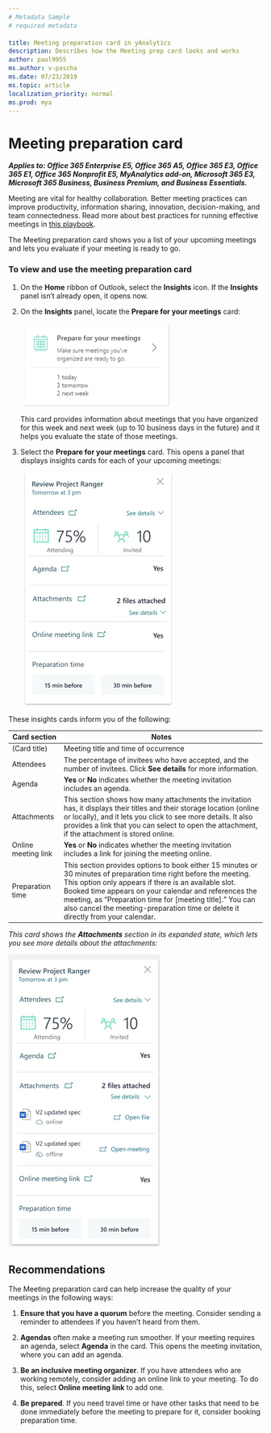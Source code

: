 ```yaml
---
# Metadata Sample
# required metadata

title: Meeting preparation card in yAnalytics
description: Describes how the Meeting prep card looks and works 
author: paul9955
ms.author: v-pascha
ms.date: 07/23/2019
ms.topic: article
localization_priority: normal 
ms.prod: mya
---
```


# Meeting preparation card

_**Applies to: Office 365 Enterprise E5, Office 365 A5, Office 365 E3, Office 365 E1, Office 365 Nonprofit E5, MyAnalytics add-on, Microsoft 365 E3, Microsoft 365 Business, Business Premium, and Business Essentials.**_

Meeting are vital for healthy collaboration. Better meeting practices can improve productivity, information sharing, innovation, decision-making, and team connectedness. Read more about best practices for running effective meetings in [this playbook](https://opdhsblobprod03.blob.core.windows.net/contents/c061aa4c5f284dcfb016c4d96b230182/95fb77fe28fe39b17203a7456d0dd375?sv=2015-04-05&sr=b&sig=o8cKngRwoHzQtgoIV%2Blbt6PfYaPkhxOrGNY3pj94AsI%3D&st=2019-07-22T16%3A46%3A11Z&se=2019-07-23T16%3A56%3A11Z&sp=r).

The Meeting preparation card shows you a list of your upcoming meetings and lets you evaluate if your meeting is ready to go. 

### To view and use the meeting preparation card

1.	On the **Home** ribbon of Outlook, select the **Insights** icon. If the **Insights** panel isn’t already open, it opens now. 

2.	On the **Insights** panel, locate the **Prepare for your meetings** card: 
 
    ![Meeting preparation card](../../Images/mya/use/meeting-prep-card.png)

    This card provides information about meetings that you have organized for this week and next week (up to 10 business days in the future) and it helps you evaluate the state of those meetings. 

3.	Select the **Prepare for your meetings** card. This opens a panel that displays insights cards for each of your upcoming meetings: 

    ![Meeting preparation panel](../../Images/mya/use/meeting-prep-panel.png)
 
These insights cards inform you of the following:

| Card section | Notes |
| ------------ | ----- |
| (Card title) | Meeting title and time of occurrence |
| Attendees    | The percentage of invitees who have accepted, and the number of invitees. Click **See details** for more information. |
| Agenda       | **Yes** or **No** indicates whether the meeting invitation includes an agenda. |
| Attachments  | This section shows how many attachments the invitation has, it displays their titles and their storage location (online or locally), and it lets you click to see more details. It also provides a link that you can select to open the attachment, if the attachment is stored online. |  
| Online meeting link | **Yes** or **No** indicates whether the meeting invitation includes a link for joining the meeting online. | 
| Preparation time | This section provides options to book either 15 minutes or 30 minutes of preparation time right before the meeting. This option only appears if there is an available slot. Booked time appears on your calendar and references the meeting, as “Preparation time for [meeting title].” You can also cancel the meeting-preparation time or delete it directly from your calendar. 

_This card shows the **Attachments** section in its expanded state, which lets you see more details about the attachments:_

![Meeting preparation panel, expanded](../../Images/mya/use/meeting-prep-panel-expanded.png) 
 
## Recommendations

The Meeting preparation card can help increase the quality of your meetings in the following ways: 

1. **Ensure that you have a quorum** before the meeting. Consider sending a reminder to attendees if you haven’t heard from them. 

2. **Agendas** often make a meeting run smoother. If your meeting requires an agenda, select **Agenda** in the card. This opens the meeting invitation, where you can add an agenda. 

3. **Be an inclusive meeting organizer**. If you have attendees who are working remotely, consider adding an online link to your meeting. To do this, select **Online meeting link** to add one. 

4. **Be prepared**. If you need travel time or have other tasks that need to be done immediately before the meeting to prepare for it, consider booking preparation time. 
